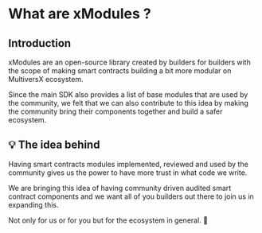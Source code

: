 # What are xModules ?
Introduction
------------------------------------

xModules are an open-source library created by builders for builders with the scope of making smart contracts building a bit more modular on MultiversX ecosystem.

Since the main SDK also provides a list of base modules that are used by the community, we felt that we can also contribute to this idea by making the community bring their components together and build a safer ecosystem.

:bulb: The idea behind
------------------------------------

Having smart contracts modules implemented, reviewed and used by the community gives us the power to have more trust in what code we write.

We are bringing this idea of having community driven audited smart contract components and we want all of you builders out there to join us in expanding this.

Not only for us or for you but for the ecosystem in general. :rocket: